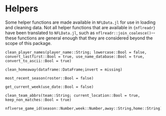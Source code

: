 # Helpers

Some helper functions are made available in `NFLData.jl` for use in loading and cleaning data. Not all helper functions that are available in `{nflreadr}` have been translated to `NFLData.jl`, such as `nflreadr::join_coalesce()`--these functions are general enough that they are considered beyond the scope of this package.

```@docs
clean_player_names(player_name::String; lowercase::Bool = false, convert_lastfirst::Bool = true, use_name_database::Bool = true, convert_to_ascii::Bool = true)
```

```@docs
clean_homeaway(dataframe::DataFrame;invert = missing)
```

```@docs
most_recent_season(roster::Bool = false)
```

```@docs
get_current_week(use_date::Bool = false)
```

```@docs
clean_team_abbrs(team::String; current_location::Bool = true, keep_non_matches::Bool = true)
```

```@docs
nflverse_game_id(season::Number,week::Number,away::String,home::String)
```